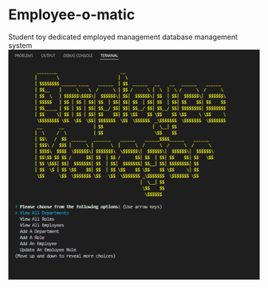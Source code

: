 # Employee-o-matic
Student toy dedicated employed management database management system
![Title Screen](./resources/images/fig_1.png)
